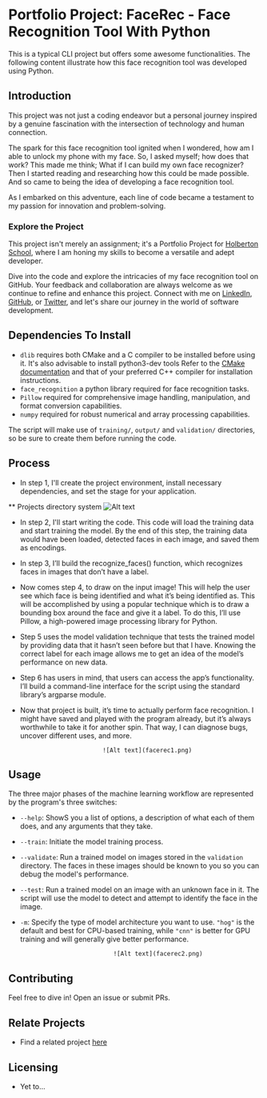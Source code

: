# Portfolio Project: FaceRec - Face Recognition Tool With Python

This is a typical CLI project but offers some awesome functionalities. The following content illustrate how this face recognition tool was developed using Python.

## Introduction

This project was not just a coding endeavor but a personal journey inspired by a genuine fascination with the intersection of technology and human connection.

The spark for this face recognition tool ignited when I wondered, how am I able to unlock my phone with my face. So, I asked myself; how does that work? This made me think; What if I can build my own face recognizer? Then I started reading and researching how this could be made possible. And so came to being the idea of developing a face recognition tool.

As I embarked on this adventure, each line of code became a testament to my passion for innovation and problem-solving.

### Explore the Project
This project isn't merely an assignment; it's a Portfolio Project for <a href="https://www.holbertonschool.com/">Holberton School</a>, where I am honing my skills to become a versatile and adept developer.

Dive into the code and explore the intricacies of my face recognition tool on GitHub. Your feedback and collaboration are always welcome as we continue to refine and enhance this project. Connect with me on <a href="https://www.linkedin.com/in/forster-asamany-886907144/">LinkedIn</a>, <a href="https://github.com/fasamany1">GitHub</a>, or <a href="https://twitter.com/FAsamany">Twitter</a>, and let's share our journey in the world of software development. 

## Dependencies To Install

* `dlib` requires both CMake and a C compiler to be installed before using it. It's also advisable to install python3-dev tools
Refer to the [CMake documentation](https://cmake.org/install/) and that of your preferred C++ compiler for 
installation instructions.
* `face_recognition` a python library required for face recognition tasks.
* `Pillow` required for comprehensive image handling, manipulation, and format conversion capabilities. 
* `numpy` required for robust numerical and array processing capabilities.

The script will make use of `training/`, `output/` and `validation/` directories, so be sure to create them before running the code.

## Process

* In step 1, I'll create the project environment, install necessary dependencies, and set the stage for your application.

**                            Projects directory system
                            ![Alt text](architecture.png)

* In step 2, I'll start writing the code. This code will load the training data and start training the model. By the  end of this step, the training data would have been loaded, detected faces in each image, and saved them as encodings.
* In step 3, I’ll build the recognize_faces() function, which recognizes faces in images that don’t have a label.
* Now comes step 4, to draw on the input image! This will help the user see which face is being identified and what it’s being identified as. This will be accomplished by using a popular technique which is to draw a bounding box around the face and give it a label. To do this, I’ll use Pillow, a high-powered image processing library for Python. 
* Step 5 uses the model validation technique that tests the trained model by providing data that it hasn’t seen before but that I have. Knowing the correct label for each image allows me to get an idea of the model’s performance on new data. 
* Step 6 has users in mind, that users can access the app’s functionality. I’ll build a command-line interface for the script using the standard library’s argparse module. 
* Now that project is built, it’s time to actually perform face recognition. I might have saved and played with the program already, but it’s always worthwhile to take it for another spin. That way, I can diagnose bugs, uncover different uses, and more. 

                             ![Alt text](facerec1.png)

## Usage

The three major phases of the machine learning workflow are represented by the program's three switches:
- `--help`: ShowS you a list of options, a description of what each of them does, and any arguments that they take.
- `--train`: Initiate the model training process.
- `--validate`: Run a trained model on images stored in the `validation` directory. The faces in these images should be known to you so you can debug the model's performance. 
- `--test`: Run a trained model on an image with an unknown face in it. The script will use the model to detect and attempt to identify the face in the image.
- `-m`: Specify the type of model architecture you want to use. `"hog"` is the default and best for CPU-based training, while `"cnn"` is better for GPU training and will generally give better performance.

                                ![Alt text](facerec2.png)       

## Contributing

Feel free to dive in! Open an issue or submit PRs.

## Relate Projects

* Find a related project <a href="https://github.com/ageitgey/face_recognition">here</a>

## Licensing

* Yet to...
